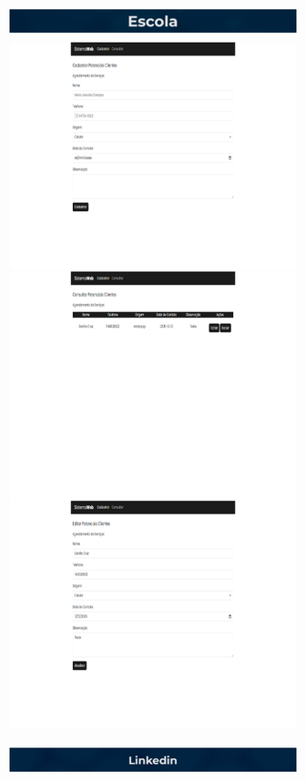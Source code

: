 <img src="images/top.jpg" alt="Banner">

<p align="center">
  <img src="images/cadastrar.png" height="400" width="auto" alt="Log In Screen">

  <img src="images/consulta.png" height="400" width="auto" alt="Register Screen">

  <img src="images/editar.png" height="400" width="auto" alt="Main Screen">  
</p>

<br>

<a href="https://www.linkedin.com/in/danillucruz/" alt="LinkedIn">
  <img src="images/linkedin.jpg" align="center" alt="LinkedIn">
</a>
